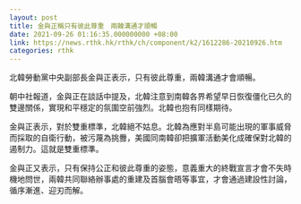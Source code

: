 ```yaml
---
layout: post
title: 金與正稱只有彼此尊重　兩韓溝通才順暢
date: 2021-09-26 01:16:35.000000000 +08:00
link: https://news.rthk.hk/rthk/ch/component/k2/1612286-20210926.htm
categories: rthk
---
```


北韓勞動黨中央副部長金與正表示，只有彼此尊重，兩韓溝通才會順暢。

朝中社報道，金與正在談話中提及，北韓注意到南韓各界希望早日恢復僵化已久的雙邊關係，實現和平穩定的氛圍空前強烈。北韓也抱有同樣期待。

金與正表示，對於雙重標準，北韓絕不姑息。北韓為應對半島可能出現的軍事威脅而採取的自衛行動，被污蔑為挑釁，美國同南韓卻把擴軍活動美化成確保對北韓的遏制力。這就是雙重標準。

金與正又表示，只有保持公正和彼此尊重的姿態，意義重大的終戰宣言才會不失時機地問世，兩韓共同聯絡辦事處的重建及首腦會晤等事宜，才會通過建設性討論，循序漸進、迎刃而解。
